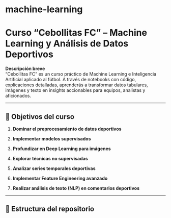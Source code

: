 # machine-learning

# Curso “Cebollitas FC” – Machine Learning y Análisis de Datos Deportivos

**Descripción breve**  
“Cebollitas FC” es un curso práctico de Machine Learning e Inteligencia Artificial aplicado al fútbol. A través de notebooks con código, explicaciones detalladas, aprenderás a transformar datos tabulares, imágenes y texto en insights accionables para equipos, analistas y aficionados.

---

## 🚀 Objetivos del curso

1. **Dominar el preprocesamiento de datos deportivos**  

2. **Implementar modelos supervisados**  

3. **Profundizar en Deep Learning para imágenes**  

4. **Explorar técnicas no supervisadas**  

5. **Analizar series temporales deportivas**  

6. **Implementar Feature Engineering avanzado**  

7. **Realizar análisis de texto (NLP) en comentarios deportivos**  

---

## 📂 Estructura del repositorio